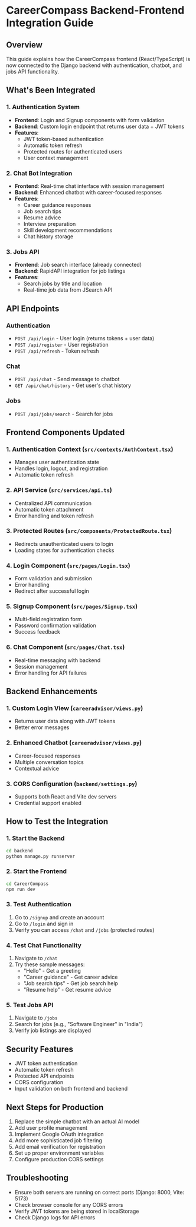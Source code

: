 # CareerCompass Backend-Frontend Integration Guide

## Overview
This guide explains how the CareerCompass frontend (React/TypeScript) is now connected to the Django backend with authentication, chatbot, and jobs API functionality.

## What's Been Integrated

### 1. Authentication System
- **Frontend**: Login and Signup components with form validation
- **Backend**: Custom login endpoint that returns user data + JWT tokens
- **Features**:
  - JWT token-based authentication
  - Automatic token refresh
  - Protected routes for authenticated users
  - User context management

### 2. Chat Bot Integration
- **Frontend**: Real-time chat interface with session management
- **Backend**: Enhanced chatbot with career-focused responses
- **Features**:
  - Career guidance responses
  - Job search tips
  - Resume advice
  - Interview preparation
  - Skill development recommendations
  - Chat history storage

### 3. Jobs API
- **Frontend**: Job search interface (already connected)
- **Backend**: RapidAPI integration for job listings
- **Features**:
  - Search jobs by title and location
  - Real-time job data from JSearch API

## API Endpoints

### Authentication
- `POST /api/login` - User login (returns tokens + user data)
- `POST /api/register` - User registration
- `POST /api/refresh` - Token refresh

### Chat
- `POST /api/chat` - Send message to chatbot
- `GET /api/chat/history` - Get user's chat history

### Jobs
- `POST /api/jobs/search` - Search for jobs

## Frontend Components Updated

### 1. Authentication Context (`src/contexts/AuthContext.tsx`)
- Manages user authentication state
- Handles login, logout, and registration
- Automatic token refresh

### 2. API Service (`src/services/api.ts`)
- Centralized API communication
- Automatic token attachment
- Error handling and token refresh

### 3. Protected Routes (`src/components/ProtectedRoute.tsx`)
- Redirects unauthenticated users to login
- Loading states for authentication checks

### 4. Login Component (`src/pages/Login.tsx`)
- Form validation and submission
- Error handling
- Redirect after successful login

### 5. Signup Component (`src/pages/Signup.tsx`)
- Multi-field registration form
- Password confirmation validation
- Success feedback

### 6. Chat Component (`src/pages/Chat.tsx`)
- Real-time messaging with backend
- Session management
- Error handling for API failures

## Backend Enhancements

### 1. Custom Login View (`careeradvisor/views.py`)
- Returns user data along with JWT tokens
- Better error messages

### 2. Enhanced Chatbot (`careeradvisor/views.py`)
- Career-focused responses
- Multiple conversation topics
- Contextual advice

### 3. CORS Configuration (`backend/settings.py`)
- Supports both React and Vite dev servers
- Credential support enabled

## How to Test the Integration

### 1. Start the Backend
```bash
cd backend
python manage.py runserver
```

### 2. Start the Frontend
```bash
cd CareerCompass
npm run dev
```

### 3. Test Authentication
1. Go to `/signup` and create an account
2. Go to `/login` and sign in
3. Verify you can access `/chat` and `/jobs` (protected routes)

### 4. Test Chat Functionality
1. Navigate to `/chat`
2. Try these sample messages:
   - "Hello" - Get a greeting
   - "Career guidance" - Get career advice
   - "Job search tips" - Get job search help
   - "Resume help" - Get resume advice

### 5. Test Jobs API
1. Navigate to `/jobs`
2. Search for jobs (e.g., "Software Engineer" in "India")
3. Verify job listings are displayed

## Security Features
- JWT token authentication
- Automatic token refresh
- Protected API endpoints
- CORS configuration
- Input validation on both frontend and backend

## Next Steps for Production
1. Replace the simple chatbot with an actual AI model
2. Add user profile management
3. Implement Google OAuth integration
4. Add more sophisticated job filtering
5. Add email verification for registration
6. Set up proper environment variables
7. Configure production CORS settings

## Troubleshooting
- Ensure both servers are running on correct ports (Django: 8000, Vite: 5173)
- Check browser console for any CORS errors
- Verify JWT tokens are being stored in localStorage
- Check Django logs for API errors
